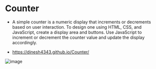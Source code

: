# Counter


- A simple counter is a numeric display that increments or decrements based on user interaction. To design one using HTML, CSS, and JavaScript, create a display area and buttons. Use JavaScript to increment or decrement the counter value and update the display accordingly.

- https://dinesh4343.github.io/Counter/

![image](https://github.com/user-attachments/assets/c4053d4b-614b-4a24-b849-421fb57dfacf)
